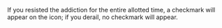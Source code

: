 If you resisted the addiction for the entire allotted time, a checkmark will appear on the icon; if you derail, no checkmark will appear.